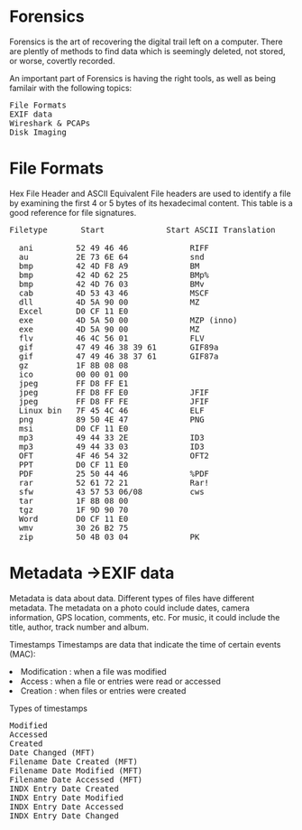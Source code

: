 # Forensics
Forensics is the art of recovering the digital trail left on a computer. There are plently of methods to find data which is seemingly deleted, not stored, or worse, covertly recorded.

An important part of Forensics is having the right tools, as well as being familair with the following topics:

<pre>
File Formats
EXIF data
Wireshark & PCAPs
Disk Imaging
</pre>


# File Formats
Hex File Header and ASCII Equivalent
File headers are used to identify a file by examining the first 4 or 5 bytes of its hexadecimal content. This table is a good reference for file signatures.

<pre>
Filetype       Start             Start ASCII Translation

  ani         52 49 46 46             RIFF
  au          2E 73 6E 64             snd
  bmp         42 4D F8 A9             BM
  bmp         42 4D 62 25             BMp%
  bmp         42 4D 76 03             BMv
  cab         4D 53 43 46             MSCF
  dll         4D 5A 90 00             MZ
  Excel       D0 CF 11 E0
  exe         4D 5A 50 00             MZP (inno)
  exe         4D 5A 90 00             MZ
  flv         46 4C 56 01             FLV
  gif         47 49 46 38 39 61       GIF89a
  gif         47 49 46 38 37 61       GIF87a
  gz          1F 8B 08 08
  ico         00 00 01 00
  jpeg        FF D8 FF E1
  jpeg        FF D8 FF E0             JFIF
  jpeg        FF D8 FF FE             JFIF
  Linux bin   7F 45 4C 46             ELF
  png         89 50 4E 47             PNG
  msi         D0 CF 11 E0
  mp3         49 44 33 2E             ID3
  mp3         49 44 33 03             ID3
  OFT         4F 46 54 32             OFT2
  PPT         D0 CF 11 E0
  PDF         25 50 44 46             %PDF
  rar         52 61 72 21             Rar!
  sfw         43 57 53 06/08          cws
  tar         1F 8B 08 00
  tgz         1F 9D 90 70
  Word        D0 CF 11 E0
  wmv         30 26 B2 75
  zip         50 4B 03 04             PK
</pre>

# Metadata ->EXIF data

Metadata is data about data. Different types of files have different metadata. The metadata on a photo could include dates, camera information, GPS location, comments, etc. For music, it could include the title, author, track number and album.

Timestamps
Timestamps are data that indicate the time of certain events (MAC):

<li>Modification : when a file was modified
</li>
<li>Access : when a file or entries were read or accessed
</li>
<li>Creation : when files or entries were created
</li>


Types of timestamps

<pre>
Modified
Accessed
Created
Date Changed (MFT)
Filename Date Created (MFT)
Filename Date Modified (MFT)
Filename Date Accessed (MFT)
INDX Entry Date Created
INDX Entry Date Modified
INDX Entry Date Accessed
INDX Entry Date Changed 
</pre>
